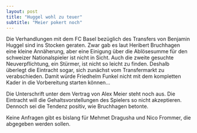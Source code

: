 ```yaml
---
layout: post
title: "Huggel wohl zu teuer"
subtitle: "Meier pokert noch"
---
```


Die Verhandlungen mit dem FC Basel bezüglich des Transfers von Benjamin Huggel sind ins Stocken geraten. Zwar gab es laut Heribert Bruchhagen eine kleine Annäherung, aber eine Einigung über die Ablösesumme für den schweizer Nationalspieler ist nicht in Sicht. Auch die zweite gesuchte Neuverpflichtung, ein Stürmer, ist nicht so leicht zu finden. Deshalb überlegt die Eintracht sogar, sich zunächst vom Transfermarkt zu verabschieden. Damit würde Friedhelm Funkel nicht mit dem kompletten Kader in die Vorbereitung starten können...

Die Unterschrift unter dem Vertrag von Alex Meier steht noch aus. Die Eintracht will die Gehaltsvorstellungen des Spielers so nicht akzeptieren. Dennoch sei die Tendenz positiv, wie Bruchhagen betonte.

Keine Anfragen gibt es bislang für Mehmet Dragusha und Nico Frommer, die abgegeben werden sollen.
